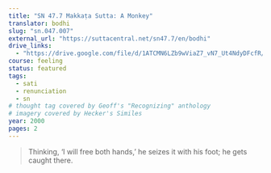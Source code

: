 ```yaml
---
title: "SN 47.7 Makkaṭa Sutta: A Monkey"
translator: bodhi
slug: "sn.047.007"
external_url: "https://suttacentral.net/sn47.7/en/bodhi"
drive_links:
  - "https://drive.google.com/file/d/1ATCMN6LZb9wViaZ7_vN7_Ut4NdyDFcfR/view?usp=drivesdk"
course: feeling
status: featured
tags:
  - sati
  - renunciation
  - sn
# thought tag covered by Geoff's "Recognizing" anthology
# imagery covered by Hecker's Similes
year: 2000
pages: 2
---
```


> Thinking, ‘I will free both hands,’ he seizes it with his foot; he gets caught there.

